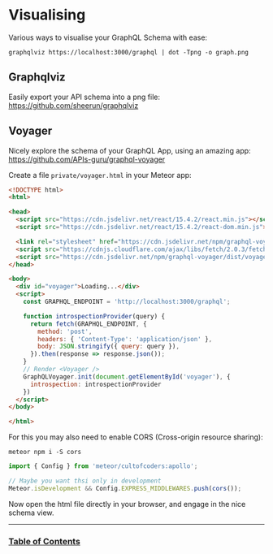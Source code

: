 # Visualising

Various ways to visualise your GraphQL Schema with ease:

```
graphqlviz https://localhost:3000/graphql | dot -Tpng -o graph.png
```

## Graphqlviz

Easily export your API schema into a png file:
https://github.com/sheerun/graphqlviz

## Voyager

Nicely explore the schema of your GraphQL App, using an amazing app: https://github.com/APIs-guru/graphql-voyager

Create a file `private/voyager.html` in your Meteor app:

```html
<!DOCTYPE html>
<html>

<head>
  <script src="https://cdn.jsdelivr.net/react/15.4.2/react.min.js"></script>
  <script src="https://cdn.jsdelivr.net/react/15.4.2/react-dom.min.js"></script>

  <link rel="stylesheet" href="https://cdn.jsdelivr.net/npm/graphql-voyager/dist/voyager.css" />
  <script src="https://cdnjs.cloudflare.com/ajax/libs/fetch/2.0.3/fetch.min.js"></script>
  <script src="https://cdn.jsdelivr.net/npm/graphql-voyager/dist/voyager.min.js"></script>
</head>

<body>
  <div id="voyager">Loading...</div>
  <script>
    const GRAPHQL_ENDPOINT = 'http://localhost:3000/graphql';

    function introspectionProvider(query) {
      return fetch(GRAPHQL_ENDPOINT, {
        method: 'post',
        headers: { 'Content-Type': 'application/json' },
        body: JSON.stringify({ query: query }),
      }).then(response => response.json());
    }
    // Render <Voyager />
    GraphQLVoyager.init(document.getElementById('voyager'), {
      introspection: introspectionProvider
    })
  </script>
</body>

</html>
```

For this you may also need to enable CORS (Cross-origin resource sharing):

```
meteor npm i -S cors
```

```js
import { Config } from 'meteor/cultofcoders:apollo';

// Maybe you want thsi only in development
Meteor.isDevelopment && Config.EXPRESS_MIDDLEWARES.push(cors());
```

Now open the html file directly in your browser, and engage in the nice schema view.

---

### [Table of Contents](table-of-contents.md)
